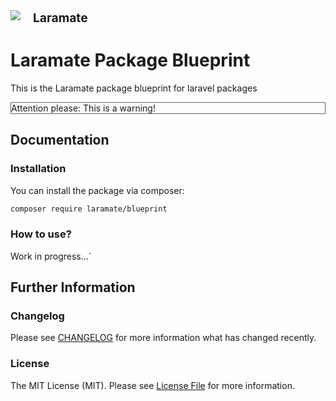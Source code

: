 <style 
    type="text/css">
    .alert {
        border: 1px solid #666;
    }
</style>

<div style="display: flex">
    <img src="https://avatars2.githubusercontent.com/u/45978330?s=100&v=4">
    <strong style="font-size: 1.2rem; margin-left: 20px;">Laramate</strong>
</div>

Laramate Package Blueprint
===================================================================================================

This is the Laramate package blueprint for laravel packages 

<div class="alert alert-warning" role="alert">    
    Attention please: This is a warning!
</div>


Documentation
-------------------------------------------------------------------------------

### Installation
You can install the package via composer:

```bash
composer require laramate/blueprint
```

### How to use?
Work in progress...`


Further Information
-------------------------------------------------------------------------------

### Changelog
Please see [CHANGELOG](CHANGELOG.md) for more information what has changed recently.

### License
The MIT License (MIT). Please see [License File](LICENSE.md) for more information.
 

<!-- Laramate Links -->
[Laramate Website]: http://www.laramate.de 
[Laramate Github]: https://github.com/Laramate

